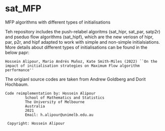 # sat_MFP
MFP algorithms with different types of initialisations

Teh repository includes the push-relabel algoritms (sat_hipr, sat_par, satp2r) and pseduo flow algorithms (sat_hipf), which are the new veriosn of hipr, par, p2r, and hipf adapted to work with simple and non-simple initialsiations. More details about different types of initialisations can be found in the below papr:

```
Hossein Alipour, Mario Andrés Muñoz, Kate Smith-Miles (2022) ``On the impact of initialisation strategies on Maximum Flow algorithm performance'' 
```

The origianl source codes are taken from Andrew Goldberg and Dorit Hochbaum. 

```
Code reimplementation by: Hossein Alipour
         School of Mathematics and Statistics
         The University of Melbourne
         Australia
         2021
         Email: h.alipour@unimelb.edu.au
 
 Copyright: Hossein Alipour
 ```

